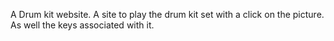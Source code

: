 A Drum kit website.
A site to play the drum kit set with a click on the picture. As well the keys associated with it.
